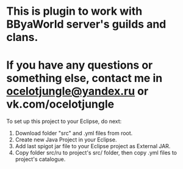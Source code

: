 # This is plugin to work with BByaWorld server's guilds and clans.
# If you have any questions or something else, contact me in ocelotjungle@yandex.ru or vk.com/ocelotjungle
To set up this project to your Eclipse, do next:

1. Download folder "src" and .yml files from root.
2. Create new Java Project in your Eclipse.
3. Add last spigot jar file to your Eclipse project as External JAR.
4. Copy folder src/ru to project's src/ folder, then copy .yml files to project's catalogue.